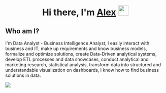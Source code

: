<h1 align="center">Hi there, I'm <a href="https://github.com/VolkovAG" target="_blank">Alex</a> 
<img src="https://github.com/blackcater/blackcater/raw/main/images/Hi.gif" height="32"/></h1>

## Who am I?

I'm Data Analyst - Business Intelligence Analyst, I easily interact with business and IT, make up requirements and know business models, formalize and optimize solutions, create Data-Driven analytical systems, develop ETL processes and data showcases, conduct analytical and marketing research, statistical analysis, transform data into structured and understandable visualization on dashboards, I know how to find business solutions in data.

<img src="https://www.codewars.com/users/volkoff.a.g/badges/small">
